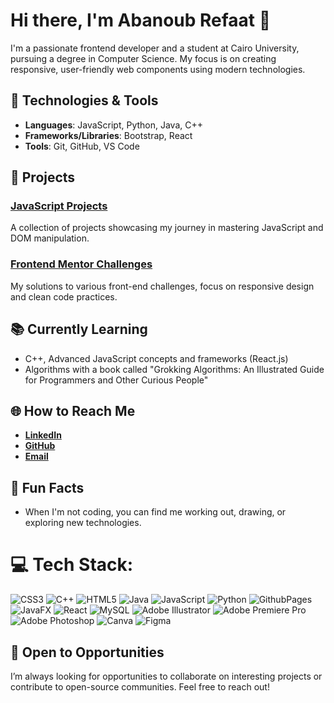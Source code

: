 # Hi there, I'm Abanoub Refaat 👋

I'm a passionate frontend developer and a student at Cairo University, pursuing a degree in Computer Science. My focus is on creating responsive, user-friendly web components using modern technologies.

## 🔧 Technologies & Tools

- **Languages**: JavaScript, Python, Java, C++
- **Frameworks/Libraries**: Bootstrap, React
- **Tools**: Git, GitHub, VS Code

## 🚀 Projects

### [JavaScript Projects](https://github.com/abanoub-refaat/JavaScript_Projects)
A collection of projects showcasing my journey in mastering JavaScript and DOM manipulation.

### [Frontend Mentor Challenges](https://github.com/abanoub-refaat/FrontendMentor_Challenges)
My solutions to various front-end challenges, focus on responsive design and clean code practices.

## 📚 Currently Learning

- C++, Advanced JavaScript concepts and frameworks (React.js)
- Algorithms with a book called "Grokking Algorithms: An Illustrated Guide for Programmers and Other Curious People"

## 🌐 How to Reach Me

- [**LinkedIn**](https://www.linkedin.com/in/abanoubrefaat/)
- [**GitHub**](https://github.com/abanoub-refaat)
- [**Email**](abanoubref3at18@gmail.com)

## 🎨 Fun Facts

- When I'm not coding, you can find me working out, drawing, or exploring new technologies.


# 💻 Tech Stack:
![CSS3](https://img.shields.io/badge/css3-%231572B6.svg?style=for-the-badge&logo=css3&logoColor=white) ![C++](https://img.shields.io/badge/c++-%2300599C.svg?style=for-the-badge&logo=c%2B%2B&logoColor=white) ![HTML5](https://img.shields.io/badge/html5-%23E34F26.svg?style=for-the-badge&logo=html5&logoColor=white) ![Java](https://img.shields.io/badge/java-%23ED8B00.svg?style=for-the-badge&logo=openjdk&logoColor=white) ![JavaScript](https://img.shields.io/badge/javascript-%23323330.svg?style=for-the-badge&logo=javascript&logoColor=%23F7DF1E) ![Python](https://img.shields.io/badge/python-3670A0?style=for-the-badge&logo=python&logoColor=ffdd54) ![GithubPages](https://img.shields.io/badge/github%20pages-121013?style=for-the-badge&logo=github&logoColor=white) ![JavaFX](https://img.shields.io/badge/javafx-%23FF0000.svg?style=for-the-badge&logo=javafx&logoColor=white) ![React](https://img.shields.io/badge/react-%2320232a.svg?style=for-the-badge&logo=react&logoColor=%2361DAFB) ![MySQL](https://img.shields.io/badge/mysql-4479A1.svg?style=for-the-badge&logo=mysql&logoColor=white) ![Adobe Illustrator](https://img.shields.io/badge/adobe%20illustrator-%23FF9A00.svg?style=for-the-badge&logo=adobe%20illustrator&logoColor=white) ![Adobe Premiere Pro](https://img.shields.io/badge/Adobe%20Premiere%20Pro-9999FF.svg?style=for-the-badge&logo=Adobe%20Premiere%20Pro&logoColor=white) ![Adobe Photoshop](https://img.shields.io/badge/adobe%20photoshop-%2331A8FF.svg?style=for-the-badge&logo=adobe%20photoshop&logoColor=white) ![Canva](https://img.shields.io/badge/Canva-%2300C4CC.svg?style=for-the-badge&logo=Canva&logoColor=white) ![Figma](https://img.shields.io/badge/figma-%23F24E1E.svg?style=for-the-badge&logo=figma&logoColor=white)

## 🌱 Open to Opportunities

I’m always looking for opportunities to collaborate on interesting projects or contribute to open-source communities. Feel free to reach out!
